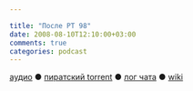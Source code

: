 ```yaml
---

title: "После РТ 98"
date: 2008-08-10T12:10:00+03:00
comments: true
categories: podcast
---
```

[аудио](http://cdn.radio-t.com/rt98post.mp3) ● [пиратский torrent](http://pirates.radio-t.com/torrents/rt98post.mp3.torrent) ● [лог чата](http://chat.radio-t.com/logs/radio-t-98.html) ● [wiki](http://wiki.radio-t.com/%D0%9F%D0%BE%D1%81%D0%BB%D0%B5_%D0%A0%D0%A2_98)<audio src="http://cdn.radio-t.com/rt98post.mp3" preload="none">
